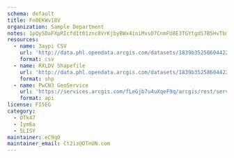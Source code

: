 ```yaml
---
schema: default
title: Fn0EKWv18V 
organization: Sample Department 
notes: 1pQy5DaFXpRIcfdIt01znc8VrKjbyBWx4ioiMvsO7CnmFU8E3TGYtgdS7B5HvTbm0k4Z9R6CwNNuJWfPQKxXwProaALVEkzM2Zh3 
resources:
  - name: 3aypi CSV
    url: 'http://data.phl.opendata.arcgis.com/datasets/1839b35258604422b0b520cbb668df0d_0.csv'
    format: csv
  - name: RXLDV Shapefile
    url: 'http://data.phl.opendata.arcgis.com/datasets/1839b35258604422b0b520cbb668df0d_0.zip'
    format: shp
  - name: PwCN3 GeoService
    url: 'https://services.arcgis.com/fLeGjb7u4uXqeF9q/arcgis/rest/services/Air_Monitoring_Stations/FeatureServer/0/query'
    format: api
license: FI5EG 
category:
  - OTk47 
  - Iym6a 
  - 5LISY 
maintainer: eC9qO  
maintainer_email: Ct2iz@OTnUN.com
---
```

